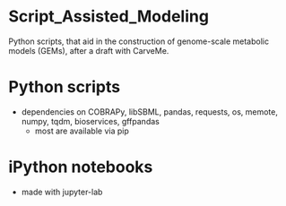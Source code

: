 # Script_Assisted_Modeling
Python scripts, that aid in the construction of genome-scale metabolic models (GEMs), after a draft with CarveMe.

# Python scripts
- dependencies on COBRAPy, libSBML, pandas, requests, os, memote, numpy, tqdm, bioservices, gffpandas
  - most are available via pip

# iPython notebooks
- made with jupyter-lab
